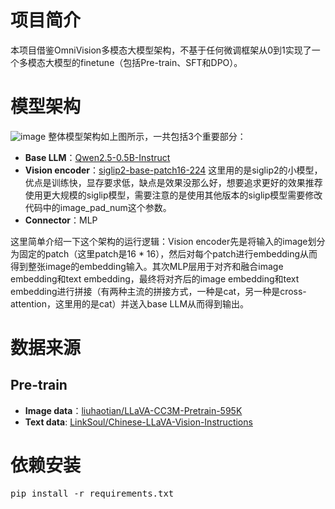 # 项目简介
本项目借鉴OmniVision多模态大模型架构，不基于任何微调框架从0到1实现了一个多模态大模型的finetune（包括Pre-train、SFT和DPO）。

# 模型架构
![image](https://github.com/user-attachments/assets/2d9e0ca3-1049-4cf2-8e6d-51bd44488041)
整体模型架构如上图所示，一共包括3个重要部分：
* **Base LLM**：[Qwen2.5-0.5B-Instruct](https://huggingface.co/Qwen/Qwen2.5-0.5B-Instruct/tree/main)
* **Vision encoder**：[siglip2-base-patch16-224](https://huggingface.co/google/siglip2-base-patch16-224/tree/main) 这里用的是siglip2的小模型，优点是训练快，显存要求低，缺点是效果没那么好，想要追求更好的效果推荐使用更大规模的siglip模型，需要注意的是使用其他版本的siglip模型需要修改代码中的image_pad_num这个参数。
* **Connector**：MLP

这里简单介绍一下这个架构的运行逻辑：Vision encoder先是将输入的image划分为固定的patch（这里patch是16 * 16），然后对每个patch进行embedding从而得到整张image的embedding输入。其次MLP层用于对齐和融合image embedding和text embedding，最终将对齐后的image embedding和text embedding进行拼接（有两种主流的拼接方式，一种是cat，另一种是cross-attention，这里用的是cat）并送入base LLM从而得到输出。

# 数据来源
## Pre-train
* **Image data**：[liuhaotian/LLaVA-CC3M-Pretrain-595K](https://huggingface.co/datasets/liuhaotian/LLaVA-CC3M-Pretrain-595K/tree/main)
*  **Text data**: [LinkSoul/Chinese-LLaVA-Vision-Instructions](https://huggingface.co/datasets/LinkSoul/Chinese-LLaVA-Vision-Instructions/tree/main)

# 依赖安装
<pre lang="md">pip install -r requirements.txt </pre>
